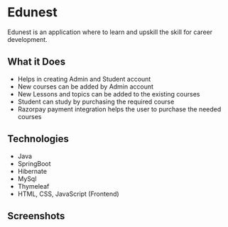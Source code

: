 # Edunest
Edunest is an application where to learn and upskill the skill for career development.

## What it Does
* Helps in creating Admin and Student account
* New courses can be added by Admin account
* New Lessons and topics can be added to the existing courses
* Student can study by purchasing  the required course
* Razorpay payment integration helps the user to purchase the needed courses 


## Technologies
* Java
* SpringBoot
* Hibernate
* MySql
* Thymeleaf 
* HTML, CSS, JavaScript (Frontend)

## Screenshots
